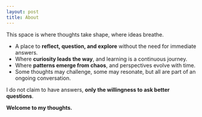 ```yaml
---
layout: post
title: About
---
```



This space is where thoughts take shape, where ideas breathe.  

- A place to **reflect, question, and explore** without the need for immediate answers.  
- Where **curiosity leads the way**, and learning is a continuous journey.  
- Where **patterns emerge from chaos**, and perspectives evolve with time.  
- Some thoughts may challenge, some may resonate, but all are part of an ongoing conversation.  

I do not claim to have answers, **only the willingness to ask better questions**.  

**Welcome to my thoughts.**  
